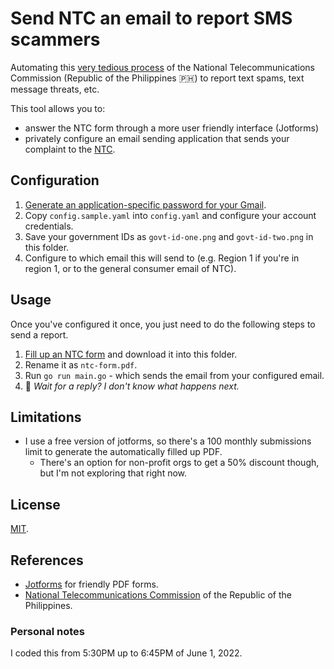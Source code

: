 # Send NTC an email to report SMS scammers

Automating this [very tedious process](https://region1.ntc.gov.ph/wp-content/uploads/2018/01/COMPLAINTS-ON-TEXT-MESSAGE-TEXT-SPAMTEXT-SCAM-ILLEGALOBSCENE-TEXT-MESSAGE-THREATS-AND-OTHER-RELATED-ITEMS.pdf) of the National Telecommunications Commission (Republic of the Philippines 🇵🇭) to report text spams, text message threats, etc.

This tool allows you to:
* answer the NTC form through a more user friendly interface (Jotforms)
* privately configure an email sending application that sends your complaint to the [NTC](https://ntc.gov.ph/).

## Configuration

1. [Generate an application-specific password for your Gmail](https://devanswers.co/outlook-and-gmail-problem-application-specific-password-required/).
2. Copy `config.sample.yaml` into `config.yaml` and configure your account credentials.
3. Save your government IDs as `govt-id-one.png` and `govt-id-two.png` in this folder.
4. Configure to which email this will send to (e.g. Region 1 if you're in region 1, or to the general consumer email of NTC).


## Usage

Once you've configured it once, you just need to do the following steps to send a report.

1. [Fill up an NTC form](https://form.jotform.com/221512749411046) and download it into this folder.
2. Rename it as `ntc-form.pdf`.
3. Run `go run main.go` - which sends the email from your configured email.
4. 🤔 *Wait for a reply? I don't know what happens next.*

## Limitations

* I use a free version of jotforms, so there's a 100 monthly submissions limit to generate the automatically filled up PDF.
  * There's an option for non-profit orgs to get a 50% discount though, but I'm not exploring that right now.

## License

[MIT](LICENSE.txt).

## References
* [Jotforms](https://www.jotform.com/) for friendly PDF forms.
* [National Telecommunications Commission](https://ntc.gov.ph) of the Republic of the Philippines.

### Personal notes

I coded this from 5:30PM up to 6:45PM of June 1, 2022.
